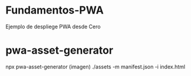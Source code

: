 # Fundamentos-PWA
Ejemplo de despliege PWA desde Cero
# pwa-asset-generator
npx pwa-asset-generator (imagen) ./assets -m manifest.json -i index.html
